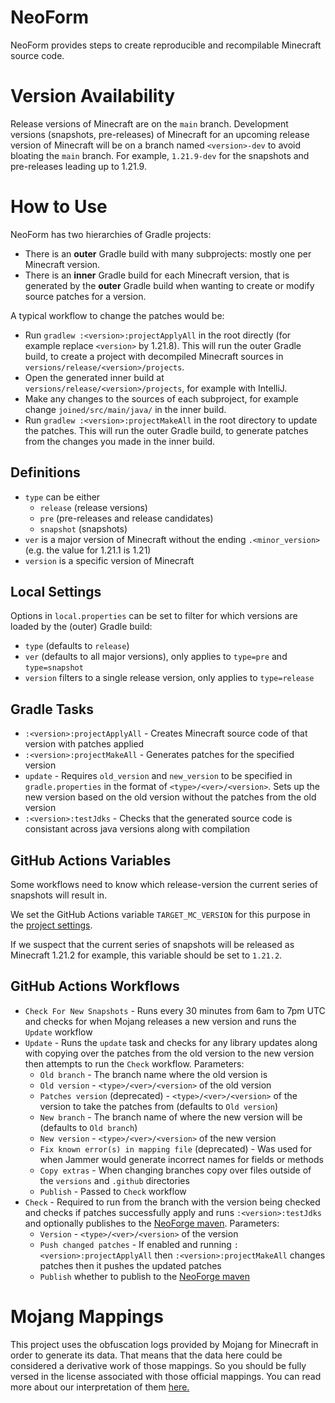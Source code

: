 # NeoForm
NeoForm provides steps to create reproducible and recompilable Minecraft source code.

# Version Availability
Release versions of Minecraft are on the `main` branch.
Development versions (snapshots, pre-releases) of Minecraft for an upcoming release version of Minecraft
will be on a branch named `<version>-dev` to avoid bloating the `main` branch. For example, `1.21.9-dev` for the snapshots and pre-releases leading up to 1.21.9.

# How to Use
NeoForm has two hierarchies of Gradle projects:
- There is an **outer** Gradle build with many subprojects: mostly one per Minecraft version.
- There is an **inner** Gradle build for each Minecraft version, that is generated by the **outer** Gradle build when wanting to create or modify source patches for a version.

A typical workflow to change the patches would be:
- Run `gradlew :<version>:projectApplyAll` in the root directly (for example replace `<version>` by 1.21.8).
  This will run the outer Gradle build, to create a project with decompiled Minecraft sources in `versions/release/<version>/projects`.
- Open the generated inner build at `versions/release/<version>/projects`, for example with IntelliJ.
- Make any changes to the sources of each subproject, for example change `joined/src/main/java/` in the inner build.
- Run `gradlew :<version>:projectMakeAll` in the root directory to update the patches.
  This will run the outer Gradle build, to generate patches from the changes you made in the inner build.

## Definitions

* `type` can be either
    * `release` (release versions)
    * `pre` (pre-releases and release candidates)
    * `snapshot` (snapshots)
* `ver` is a major version of Minecraft without the ending `.<minor_version>` (e.g. the value for 1.21.1 is 1.21)
* `version` is a specific version of Minecraft

## Local Settings

Options in `local.properties` can be set to filter for which versions are loaded by the (outer) Gradle build:
* `type` (defaults to `release`)
* `ver` (defaults to all major versions), only applies to `type=pre` and `type=snapshot`
* `version` filters to a single release version, only applies to `type=release`

## Gradle Tasks

* `:<version>:projectApplyAll` - Creates Minecraft source code of that version with patches applied
* `:<version>:projectMakeAll` - Generates patches for the specified version
* `update` - Requires `old_version` and `new_version` to be specified in `gradle.properties` in the format of `<type>/<ver>/<version>`.
Sets up the new version based on the old version without the patches from the old version
* `:<version>:testJdks` - Checks that the generated source code is consistant across java versions along with compilation

## GitHub Actions Variables

Some workflows need to know which release-version the current series of snapshots will result in.

We set the GitHub Actions variable `TARGET_MC_VERSION` for this purpose in the [project settings](https://github.com/neoforged/NeoForm/settings/variables/actions).

If we suspect that the current series of snapshots will be released as Minecraft 1.21.2 for example, this variable should be set to `1.21.2`.

## GitHub Actions Workflows
* `Check For New Snapshots` - Runs every 30 minutes from 6am to 7pm UTC and checks for when Mojang releases a new version and runs the `Update` workflow
* `Update` - Runs the `update` task and checks for any library updates along with copying over the patches from the old version to the new version then attempts to run the `Check` workflow. Parameters:
    * `Old branch` - The branch name where the old version is
    * `Old version` - `<type>/<ver>/<version>` of the old version
    * `Patches version` (deprecated) - `<type>/<ver>/<version>` of the version to take the patches from (defaults to `Old version`)
    * `New branch` - The branch name of where the new version will be (defaults to `Old branch`)
    * `New version` - `<type>/<ver>/<version>` of the new version
    * `Fix known error(s) in mapping file` (deprecated) - Was used for when Jammer would generate incorrect names for fields or methods
    * `Copy extras` - When changing branches copy over files outside of the `versions` and `.github` directories
    * `Publish` - Passed to `Check` workflow
* `Check` - Required to run from the branch with the version being checked and checks if patches successfully apply and runs `:<version>:testJdks` and optionally publishes to the [NeoForge maven](https://maven.neoforged.net/). Parameters:
    * `Version` - `<type>/<ver>/<version>` of the version
    * `Push changed patches` - If enabled and running `:<version>:projectApplyAll` then `:<version>:projectMakeAll` changes patches then it pushes the updated patches
    * `Publish` whether to publish to the [NeoForge maven](https://maven.neoforged.net/)

# Mojang Mappings
This project uses the obfuscation logs provided by Mojang for Minecraft in order to generate its data. That means that the data here could be considered a derivative work of those mappings. So you should be fully versed in the license associated with those official mappings. You can read more about our interpretation of them [here.](https://github.com/neoforged/NeoForm/blob/main/Mojang.md)

